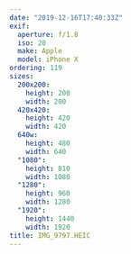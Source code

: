 ```yaml
---
date: "2019-12-16T17:40:33Z"
exif:
  aperture: f/1.8
  iso: 20
  make: Apple
  model: iPhone X
ordering: 119
sizes:
  200x200:
    height: 200
    width: 200
  420x420:
    height: 420
    width: 420
  640w:
    height: 480
    width: 640
  "1080":
    height: 810
    width: 1080
  "1280":
    height: 960
    width: 1280
  "1920":
    height: 1440
    width: 1920
title: IMG_9797.HEIC
---
```

